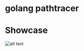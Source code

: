 # golang pathtracer

# Showcase

![alt text](https://github.com/supermuesli/resources/blob/master/output@1025_samples.png)
